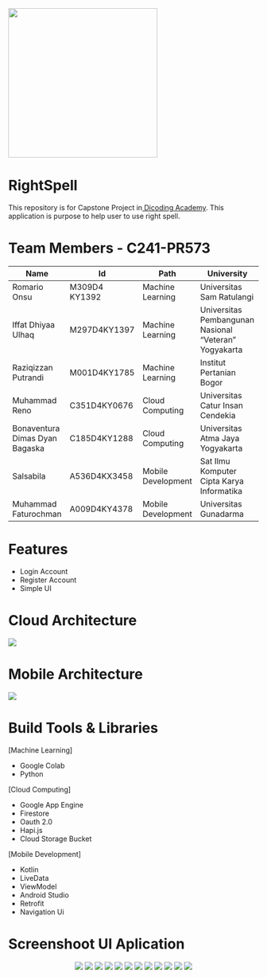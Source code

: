 <img src="https://github.com/MuhammadFaturochman/right-spell-mobile/blob/master/app/src/main/res/drawable/right_spell_logo.png" width="300">

# RightSpell
This repository is for Capstone Project in[ Dicoding Academy](https://www.dicoding.com/). This application is purpose to help user to use right spell.
# Team Members - C241-PR573

|              Name              |       Id      |        Path        |                       University                      |
|--------------------------------|---------------|--------------------|-------------------------------------------------------|
| Romario Onsu                   | M309D4 KY1392 |  Machine Learning  | Universitas Sam Ratulangi                             |
| Iffat Dhiyaa Ulhaq             | M297D4KY1397  |  Machine Learning  | Universitas Pembangunan Nasional “Veteran” Yogyakarta |
| Raziqizzan Putrandi            | M001D4KY1785  |  Machine Learning  | Institut Pertanian Bogor                              |
| Muhammad Reno                  | C351D4KY0676  |  Cloud Computing   | Universitas Catur Insan Cendekia                      |
| Bonaventura Dimas Dyan Bagaska | C185D4KY1288  |  Cloud Computing   | Universitas Atma Jaya Yogyakarta                      |
| Salsabila                      | A536D4KX3458  | Mobile Development | Sat Ilmu Komputer Cipta Karya Informatika             |
| Muhammad Faturochman           | A009D4KY4378  | Mobile Development | Universitas Gunadarma                                 |

# Features
- Login Account
- Register Account
- Simple UI

# Cloud Architecture
<img src="https://github.com/salsabila139/RightSpell/blob/resource/WhatsApp%20Image%202024-06-21%20at%2015.34.36.jpeg">

# Mobile Architecture
<img src="https://github.com/salsabila139/RightSpell/blob/resource/WhatsApp%20Image%202024-06-21%20at%2015.00.49.jpeg">


# Build Tools & Libraries
[Machine Learning]
- Google Colab
- Python

[Cloud Computing]
- Google App Engine
- Firestore
- Oauth 2.0
- Hapi.js
- Cloud Storage Bucket

[Mobile Development]
- Kotlin
- LiveData
- ViewModel
- Android Studio
- Retrofit
- Navigation Ui


# Screenshoot UI Aplication
<p align="center">
<img src="https://github.com/MuhammadFaturochman/right-spell-mobile/blob/resource/Screenshot%202024-06-21%20022849.png">

<img src="https://github.com/MuhammadFaturochman/right-spell-mobile/blob/resource/Screenshot%202024-06-21%20022935.png">
<img src="https://github.com/MuhammadFaturochman/right-spell-mobile/blob/resource/Screenshot%202024-06-21%20023005.png">
<img src="https://github.com/MuhammadFaturochman/right-spell-mobile/blob/resource/Screenshot%202024-06-21%20023151.png">
<img src="https://github.com/MuhammadFaturochman/right-spell-mobile/blob/resource/Screenshot%202024-06-21%20023236.png">
<img src="https://github.com/MuhammadFaturochman/right-spell-mobile/blob/resource/Screenshot%202024-06-21%20023301.png">
<img src="https://github.com/salsabila139/RightSpell/blob/resource/Screenshot%202024-06-21%20162233.png">
<img src="https://github.com/salsabila139/RightSpell/blob/resource/Screenshot%202024-06-21%20162220.png">
<img src="https://github.com/salsabila139/RightSpell/blob/resource/Screenshot%202024-06-21%20162213.png">
<img src="https://github.com/salsabila139/RightSpell/blob/resource/Screenshot%202024-06-21%20162159.png">
<img src="https://github.com/salsabila139/RightSpell/blob/resource/Screenshot%202024-06-21%20162150.png">
<img src="https://github.com/salsabila139/RightSpell/blob/resource/Screenshot%202024-06-21%20162134.png">
</p>
